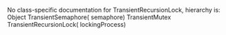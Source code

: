 No class-specific documentation for TransientRecursionLock, hierarchy is: 
Object
  TransientSemaphore( semaphore)
    TransientMutex
      TransientRecursionLock( lockingProcess)

